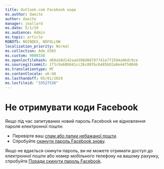 ```yaml
---
title: Outlook.com Facebook коди
ms.author: daeite
author: daeite
manager: joallard
ms.date: 5/1/19
ms.audience: Admin
ms.topic: article
ROBOTS: NOINDEX, NOFOLLOW
localization_priority: Normal
ms.collection: Adm_O365
ms.custom: 9000338
ms.openlocfilehash: d68a58d142aa4398d8d797741e7f1594a06dc9ce
ms.sourcegitcommit: 1f3c9a60b041cc26c09fbc6485b92a8e44f500d6
ms.translationtype: MT
ms.contentlocale: uk-UA
ms.lasthandoff: 05/01/2019
ms.locfileid: "33527536"
---
```

# <a name="not-receiving-facebook-codes"></a>Не отримувати коди Facebook

Якщо під час запитуваних новий пароль Facebook не відновлення пароля електронної пошти:

- Перевірте ваш [спам або папки небажаної пошти](https://outlook.live.com/mail/junkemail).
- Спробуйте [скинути пароль Facebook знову](https://www.facebook.com/help/213395615347144?helpref=faq_content).

Якщо не вдається скинути пароль, ви не можете отримати доступ до електронної пошти або номер мобільного телефону на вашому рахунку, спробуйте [Поради скинути пароль Facebook](https://www.facebook.com/help/218815984812734).